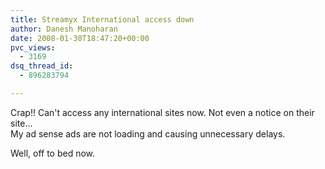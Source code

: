 ```yaml
---
title: Streamyx International access down
author: Danesh Manoharan
date: 2008-01-30T18:47:20+00:00
pvc_views:
  - 3169
dsq_thread_id:
  - 896283794

---
```

Crap!! Can't access any international sites now. Not even a notice on their site...  
My ad sense ads are not loading and causing unnecessary delays.

Well, off to bed now.